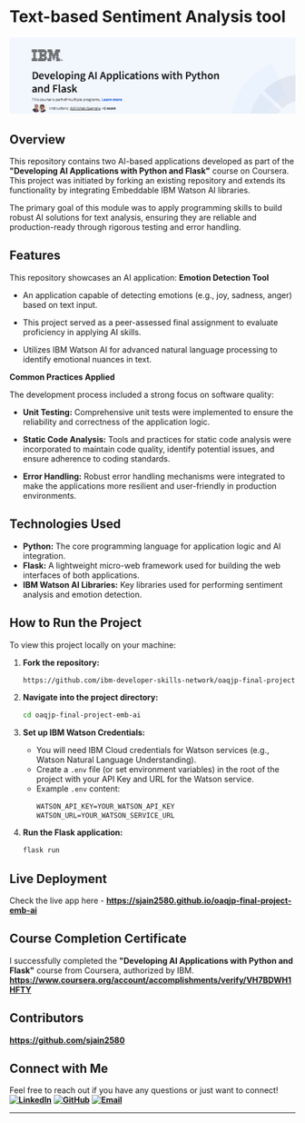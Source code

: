 # Text-based Sentiment Analysis tool
![Text-based Sentiment Analysis tool](./assets/IBM_Course.png)

## Overview

This repository contains two AI-based applications developed as part of the **"Developing AI Applications with Python and Flask"** course on Coursera. This project was initiated by forking an existing repository and extends its functionality by integrating Embeddable IBM Watson AI libraries.

The primary goal of this module was to apply programming skills to build robust AI solutions for text analysis, ensuring they are reliable and production-ready through rigorous testing and error handling.

## Features
This repository showcases an AI application:
**Emotion Detection Tool**
* An application capable of detecting emotions (e.g., joy, sadness, anger) based on text input.

* This project served as a peer-assessed final assignment to evaluate proficiency in applying AI skills.

* Utilizes IBM Watson AI for advanced natural language processing to identify emotional nuances in text.

**Common Practices Applied**

The development process included a strong focus on software quality:

* **Unit Testing:** Comprehensive unit tests were implemented to ensure the reliability and correctness of the application logic.
  
* **Static Code Analysis:** Tools and practices for static code analysis were incorporated to maintain code quality, identify potential issues, and ensure adherence to coding standards.
  
* **Error Handling:** Robust error handling mechanisms were integrated to make the applications more resilient and user-friendly in production environments.

## Technologies Used

* **Python:** The core programming language for application logic and AI integration.
* **Flask:** A lightweight micro-web framework used for building the web interfaces of both applications.
* **IBM Watson AI Libraries:** Key libraries used for performing sentiment analysis and emotion detection.
    
## How to Run the Project
To view this project locally on your machine:
1.  **Fork the repository:**
    ```bash
    https://github.com/ibm-developer-skills-network/oaqjp-final-project-emb-ai
    ```
    
2.  **Navigate into the project directory:**
    ```bash
    cd oaqjp-final-project-emb-ai
    ```
    
3.  **Set up IBM Watson Credentials:**
    * You will need IBM Cloud credentials for Watson services (e.g., Watson Natural Language Understanding).
    * Create a `.env` file (or set environment variables) in the root of the project with your API Key and URL for the Watson service.
    * Example `.env` content:
        ```
        WATSON_API_KEY=YOUR_WATSON_API_KEY
        WATSON_URL=YOUR_WATSON_SERVICE_URL
        ```

4.  **Run the Flask application:**
    ```bash
    flask run
    ```

## Live Deployment
Check the live app here - **https://sjain2580.github.io/oaqjp-final-project-emb-ai**

## Course Completion Certificate
I successfully completed the **"Developing AI Applications with Python and Flask"** course from Coursera, authorized by IBM.
**https://www.coursera.org/account/accomplishments/verify/VH7BDWH1HFTY**

## Contributors
**https://github.com/sjain2580**

## Connect with Me
Feel free to reach out if you have any questions or just want to connect!
**[![LinkedIn](https://img.shields.io/badge/-LinkedIn-0A66C2?style=flat-square&logo=linkedin&logoColor=white)](https://www.linkedin.com/in/sjain04/)**
**[![GitHub](https://img.shields.io/badge/-GitHub-181717?style=flat-square&logo=github&logoColor=white)](https://github.com/sjain2580)**
**[![Email](https://img.shields.io/badge/-Email-D14836?style=flat-square&logo=gmail&logoColor=white)](mailto:sjain040395@gmail.com)**

---
